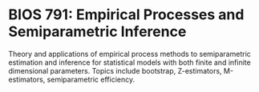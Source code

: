 # BIOS 791: Empirical Processes and Semiparametric Inference

Theory and applications of empirical process methods to semiparametric estimation and inference for statistical models with both finite and infinite dimensional parameters. Topics include bootstrap, Z-estimators, M-estimators, semiparametric efficiency.